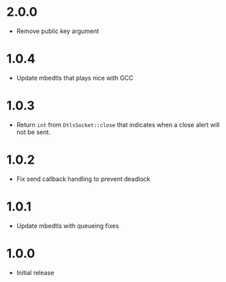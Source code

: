 # 2.0.0

* Remove public key argument

# 1.0.4

* Update mbedtls that plays nice with GCC

# 1.0.3

* Return `int` from `DtlsSocket::close` that indicates when a close alert will not be sent.

# 1.0.2

* Fix send callback handling to prevent deadlock

# 1.0.1

* Update mbedtls with queueing fixes

# 1.0.0

* Initial release